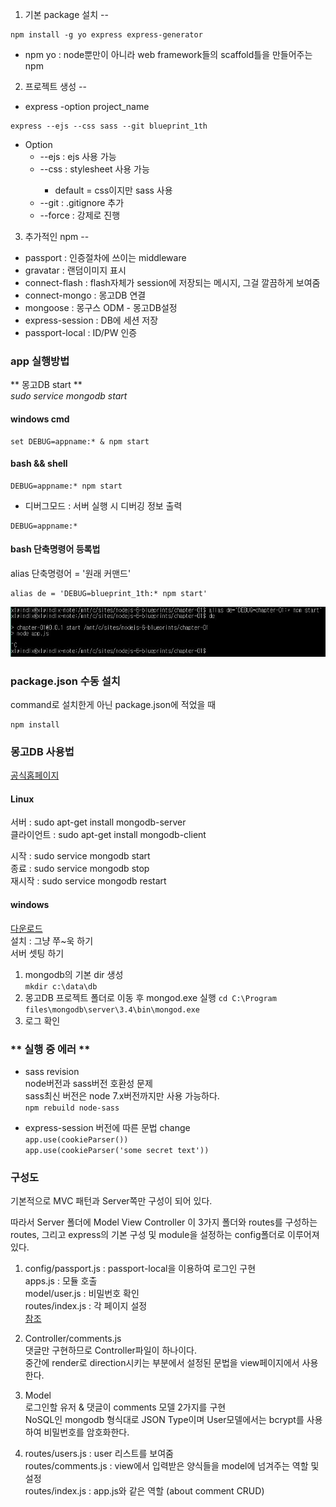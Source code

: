 1. 기본 package 설치
--
<pre><code>npm install -g yo express express-generator</code></pre>

* npm yo : node뿐만이 아니라 web framework들의 scaffold틀을 만들어주는 npm


2. 프로젝트 생성
--  
* express -option project_name

<pre><code>express --ejs --css sass --git blueprint_1th</code></pre>

* Option
  * --ejs : ejs 사용 가능
  * --css <engine> : stylesheet 사용 가능
    * default = css이지만 sass 사용
  * --git : .gitignore 추가
  * --force : 강제로 진행


3. 추가적인 npm
--

* passport : 인증절차에 쓰이는 middleware
* gravatar : 랜덤이미지 표시
* connect-flash : flash자체가 session에 저장되는 메시지, 그걸 깔끔하게 보여줌
* connect-mongo : 몽고DB 연결
* mongoose : 몽구스 ODM - 몽고DB설정
* express-session : DB에 세션 저장
* passport-local : ID/PW 인증

### app 실행방법  

** 몽고DB start **  
*sudo service mongodb start*    

#### windows cmd  
<pre><code>set DEBUG=appname:* & npm start</code></pre>

#### bash && shell
<pre><code>DEBUG=appname:* npm start</code></pre>

* 디버그모드 : 서버 실행 시 디버깅 정보 출력
<pre><code>DEBUG=appname:* </code></pre>

#### bash 단축명령어 등록법

alias 단축명령어 = '원래 커맨드'
<pre><code>alias de = 'DEBUG=blueprint_1th:* npm start'</code></pre>    

![alias](alias.jpg)

### package.json 수동 설치
command로 설치한게 아닌 package.json에 적었을 때
<pre><code>npm install</code></pre>

### 몽고DB 사용법
[공식홈페이지](https://docs.mongodb.com/manual/administration/install-enterprise/)

#### Linux
서버 : sudo apt-get install mongodb-server  
클라이언트 : sudo apt-get install mongodb-client

시작 : sudo service mongodb start   
종료 : sudo service mongodb stop    
재시작 : sudo service mongodb restart    

#### windows
[다운로드](https://www.mongodb.com/download-center#enterprise)    
설치 : 그냥 쭈~욱 하기    
서버 셋팅 하기    
  1. mongodb의 기본 dir 생성   
     <code>mkdir c:\data\db</code>    
  2. 몽고DB 프로젝트 폴더로 이동 후 mongod.exe 실행
     <code>cd C:\Program files\mongodb\server\3.4\bin\mongod.exe</code>
  3. 로그 확인    

### ** 실행 중 에러 **   
* sass revision   
  node버전과 sass버전 호환성 문제   
  sass최신 버전은 node 7.x버전까지만 사용 가능하다.   
  <code>npm rebuild node-sass</code>   

* express-session 버전에 따른 문법 change    
  <code>app.use(cookieParser())</code>    
  <code>app.use(cookieParser('some secret text'))</code>    

### 구성도   
기본적으로 MVC 패턴과 Server쪽만 구성이 되어 있다.   

따라서 Server 폴더에 Model View Controller 이 3가지 폴더와 routes를 구성하는 routes, 그리고 express의 기본 구성 및 module을 설정하는 config폴더로 이루어져 있다.    

  1. config/passport.js : passport-local을 이용하여 로그인 구현    
     apps.js : 모듈 호출   
     model/user.js : 비밀번호 확인    
     routes/index.js : 각 페이지 설정   
     [참조](https://www.zerocho.com/category/NodeJS/post/57b7101ecfbef617003bf457)    

  2. Controller/comments.js   
     댓글만 구현하므로 Controller파일이 하나이다.    
     중간에 render로 direction시키는 부분에서 설정된 문법을 view페이지에서 사용한다.    

  3. Model  
     로그인할 유저 & 댓글이 comments 모델 2가지를 구현    
     NoSQL인 mongodb 형식대로 JSON Type이며 User모델에서는 bcrypt를 사용하여 비밀번호를 암호화한다.    

  4. routes/users.js : user 리스트를 보여줌    
     routes/comments.js : view에서 입력받은 양식들을 model에 넘겨주는 역할 및 설정   
     routes/index.js : app.js와 같은 역할 (about comment CRUD)   
